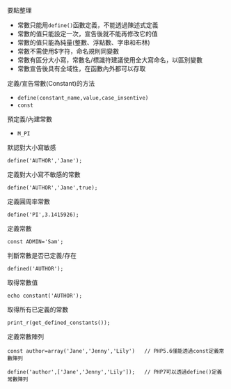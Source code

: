 要點整理
- 常數只能用`define()`函數定義，不能透過陳述式定義
- 常數的值只能設定一次，宣告後就不能再修改它的值
- 常數的值只能為純量(整數、浮點數、字串和布林)
- 常數不需使用$字符，命名規則同變數
- 常數有區分大小寫，常數名/標識符建議使用全大寫命名，以區別變數
- 常數宣告後具有全域性，在函數內外都可以存取

定義/宣告常數(Constant)的方法
* `define(constant_name,value,case_insentive)`
* `const`

預定義/內建常數
* `M_PI`

默認對大小寫敏感
```
define('AUTHOR','Jane');
```

定義對大小寫不敏感的常數
```
define('AUTHOR','Jane',true);
```

定義圓周率常數
```
define('PI',3.1415926);
```

定義常數
```
const ADMIN='Sam';
```

判斷常數是否已定義/存在
```
defined('AUTHOR');
```

取得常數值
```
echo constant('AUTHOR');
```

取得所有已定義的常數
```
print_r(get_defined_constants());
```

定義常數陣列
```
const author=array('Jane','Jenny','Lily')	// PHP5.6僅能透過const定義常數陣列
```

```
define('author',['Jane','Jenny','Lily']);	// PHP7可以透過define()定義常數陣列
```